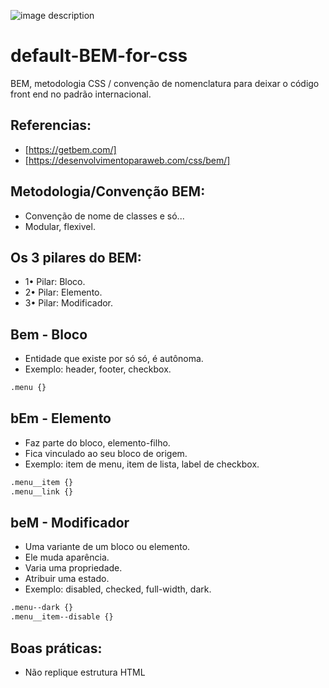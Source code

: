 ![image description](https://storage.googleapis.com/dpw/app/uploads/2020/05/image.png)

# default-BEM-for-css
BEM, metodologia CSS / convenção de nomenclatura para deixar o código front end no padrão internacional.

## Referencias:
- [https://getbem.com/]
- [https://desenvolvimentoparaweb.com/css/bem/]

## Metodologia/Convenção BEM:
- Convenção de nome de classes e só...
- Modular, flexivel.

## Os 3 pilares do BEM:
- 1• Pilar: Bloco.
- 2• Pilar: Elemento.
- 3• Pilar: Modificador.

## Bem - Bloco
- Entidade que existe por só só, é autônoma.
- Exemplo: header, footer, checkbox.

```sh
.menu {}
```

## bEm - Elemento
- Faz parte do bloco, elemento-filho.
- Fica vinculado ao seu bloco de origem.
- Exemplo: item de menu, item de lista, label de checkbox.

```sh
.menu__item {}
.menu__link {}
```

## beM - Modificador
- Uma variante de um bloco ou elemento.
- Ele muda aparência.
- Varia uma propriedade.
- Atribuir uma estado.
- Exemplo: disabled, checked, full-width, dark.

```sh
.menu--dark {}
.menu__item--disable {}
```

## Boas práticas:
- Não replique estrutura HTML

